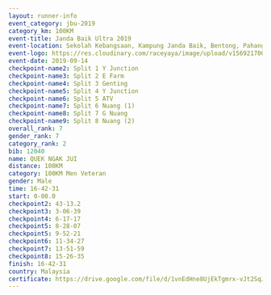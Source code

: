 ```yaml
---
layout: runner-info 
event_category: jbu-2019 
category_km: 100KM 
event-title: Janda Baik Ultra 2019
event-location: Sekolah Kebangsaan, Kampung Janda Baik, Bentong, Pahang, Malaysia 
event-logo: https://res.cloudinary.com/raceyaya/image/upload/v1569217009/logo/janda-baik_vch1pc.jpg 
event-date: 2019-09-14 
checkpoint-name2: Split 1 Y Junction 
checkpoint-name3: Split 2 E Farm 
checkpoint-name4: Split 3 Genting 
checkpoint-name5: Split 4 Y Junction 
checkpoint-name6: Split 5 ATV 
checkpoint-name7: Split 6 Nuang (1) 
checkpoint-name8: Split 7 G Nuang 
checkpoint-name9: Split 8 Nuang (2) 
overall_rank: 7
gender_rank: 7
category_rank: 2
bib: 12040
name: QUEK NGAK JUI
distance: 100KM
category: 100KM Men Veteran
gender: Male
time: 16-42-31
start: 0-00.0
checkpoint2: 43-13.2
checkpoint3: 3-06-39
checkpoint4: 6-17-17
checkpoint5: 8-28-07
checkpoint5: 9-52-21
checkpoint6: 11-34-27
checkpoint7: 13-51-59
checkpoint8: 15-26-35
finish: 16-42-31
country: Malaysia
certificate: https://drive.google.com/file/d/1vnEdHne8UjEkTgmrx-vJt2SqJ8RCwA0N/view?usp=sharing
---
```

